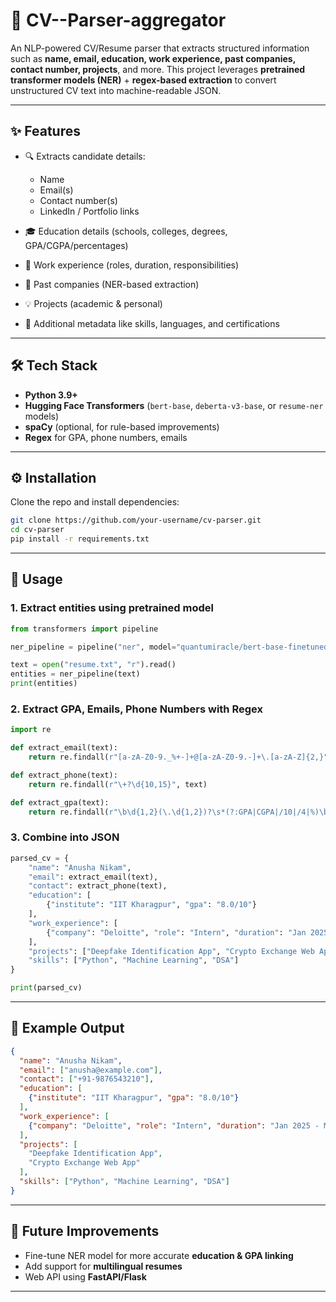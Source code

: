 # 📄 CV--Parser-aggregator

An NLP-powered CV/Resume parser that extracts structured information such as **name, email, education, work experience, past companies, contact number, projects**, and more. This project leverages **pretrained transformer models (NER)** + **regex-based extraction** to convert unstructured CV text into machine-readable JSON.

---

## ✨ Features

* 🔍 Extracts candidate details:

  * Name
  * Email(s)
  * Contact number(s)
  * LinkedIn / Portfolio links
* 🎓 Education details (schools, colleges, degrees, GPA/CGPA/percentages)
* 💼 Work experience (roles, duration, responsibilities)
* 🏢 Past companies (NER-based extraction)
* 💡 Projects (academic & personal)
* 📑 Additional metadata like skills, languages, and certifications

---

## 🛠️ Tech Stack

* **Python 3.9+**
* **Hugging Face Transformers** (`bert-base`, `deberta-v3-base`, or `resume-ner` models)
* **spaCy** (optional, for rule-based improvements)
* **Regex** for GPA, phone numbers, emails

---

## ⚙️ Installation

Clone the repo and install dependencies:

```bash
git clone https://github.com/your-username/cv-parser.git
cd cv-parser
pip install -r requirements.txt
```

---

## 🚀 Usage

### 1. Extract entities using pretrained model

```python
from transformers import pipeline

ner_pipeline = pipeline("ner", model="quantumiracle/bert-base-finetuned-resume-ner", aggregation_strategy="simple")

text = open("resume.txt", "r").read()
entities = ner_pipeline(text)
print(entities)
```

### 2. Extract GPA, Emails, Phone Numbers with Regex

```python
import re

def extract_email(text):
    return re.findall(r"[a-zA-Z0-9._%+-]+@[a-zA-Z0-9.-]+\.[a-zA-Z]{2,}", text)

def extract_phone(text):
    return re.findall(r"\+?\d{10,15}", text)

def extract_gpa(text):
    return re.findall(r"\b\d{1,2}(\.\d{1,2})?\s*(?:GPA|CGPA|/10|/4|%)\b", text)
```

### 3. Combine into JSON

```python
parsed_cv = {
    "name": "Anusha Nikam",
    "email": extract_email(text),
    "contact": extract_phone(text),
    "education": [
        {"institute": "IIT Kharagpur", "gpa": "8.0/10"}
    ],
    "work_experience": [
        {"company": "Deloitte", "role": "Intern", "duration": "Jan 2025 - May 2025"}
    ],
    "projects": ["Deepfake Identification App", "Crypto Exchange Web App"],
    "skills": ["Python", "Machine Learning", "DSA"]
}

print(parsed_cv)
```

---

## 📂 Example Output

```json
{
  "name": "Anusha Nikam",
  "email": ["anusha@example.com"],
  "contact": ["+91-9876543210"],
  "education": [
    {"institute": "IIT Kharagpur", "gpa": "8.0/10"}
  ],
  "work_experience": [
    {"company": "Deloitte", "role": "Intern", "duration": "Jan 2025 - May 2025"}
  ],
  "projects": [
    "Deepfake Identification App",
    "Crypto Exchange Web App"
  ],
  "skills": ["Python", "Machine Learning", "DSA"]
}
```

---

## 🔮 Future Improvements

* Fine-tune NER model for more accurate **education & GPA linking**
* Add support for **multilingual resumes**
* Web API using **FastAPI/Flask**

---
